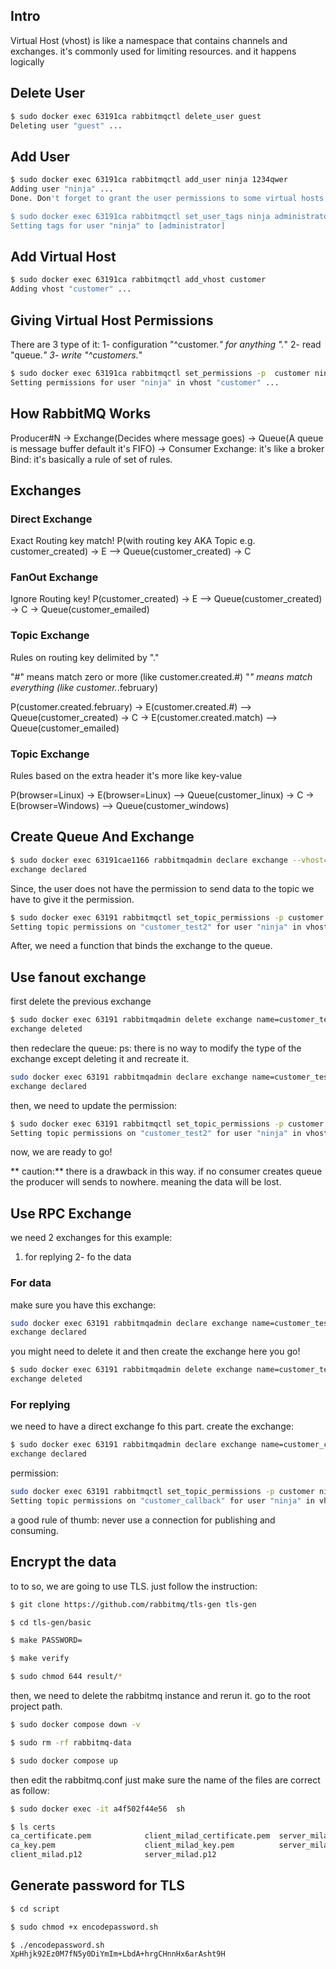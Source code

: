 
## Intro
Virtual Host (vhost) is like a namespace that contains channels and exchanges. 
it's commonly used for limiting resources. and it happens logically

## Delete User
```bash
$ sudo docker exec 63191ca rabbitmqctl delete_user guest
Deleting user "guest" ...
```

## Add User
```bash
$ sudo docker exec 63191ca rabbitmqctl add_user ninja 1234qwer
Adding user "ninja" ...
Done. Don't forget to grant the user permissions to some virtual hosts! See 'rabbitmqctl help set_permissions' to learn more.

$ sudo docker exec 63191ca rabbitmqctl set_user_tags ninja administrator
Setting tags for user "ninja" to [administrator] 
```

## Add Virtual Host
```bash
$ sudo docker exec 63191ca rabbitmqctl add_vhost customer
Adding vhost "customer" ...

```

## Giving Virtual Host Permissions  
There are 3 type of it:
1- configuration  "^customer.*"  for anything ".*"
2- read     "queue.*"
3- write    "^customers.*"

```bash
$ sudo docker exec 63191ca rabbitmqctl set_permissions -p  customer ninja  ".*" ".*" ".*"
Setting permissions for user "ninja" in vhost "customer" ...
```

## How RabbitMQ Works
Producer#N -> Exchange(Decides where message goes) -> Queue(A queue is message buffer default it's FIFO) -> Consumer
Exchange: it's like a broker
Bind: it's basically a rule of set of rules.

## Exchanges
### Direct Exchange
Exact Routing key match!
P(with routing key AKA Topic e.g. customer_created) -> E --> Queue(customer_created) -> C 

### FanOut Exchange
Ignore Routing key!
P(customer_created) -> E --> Queue(customer_created) -> C 
                        \-> Queue(customer_emailed)

### Topic Exchange
Rules on routing key delimited by "."

"#" means match zero or more (like customer.created.#)
"*" means match everything (like customer.*.february)

P(customer.created.february) -> E(customer.created.#) --> Queue(customer_created) -> C 
                            \-> E(customer.created.match) --> Queue(customer_emailed)

### Topic Exchange
Rules based on the extra header it's more like key-value

P(browser=Linux) -> E(browser=Linux) --> Queue(customer_linux) -> C 
                    \-> E(browser=Windows) --> Queue(customer_windows)

## Create Queue And Exchange
``` bash
$ sudo docker exec 63191cae1166 rabbitmqadmin declare exchange --vhost=customer name=customer_test2 type=topic -u ninja -p 1234qwer durable=true
exchange declared
```

Since, the user does not have the permission to send data to the  topic we have to give it the permission.

```bash
$ sudo docker exec 63191 rabbitmqctl set_topic_permissions -p customer ninja customer_test2  "^customer.*" "^customer.*" 
Setting topic permissions on "customer_test2" for user "ninja" in vhost "customer" ...

```
After, we need a function that binds the exchange to the queue.

## Use fanout exchange
first delete the previous exchange 
```bash
$ sudo docker exec 63191 rabbitmqadmin delete exchange name=customer_test2 --vhost=customer -u ninja -p 1234qwer
exchange deleted
```
then redeclare the queue:
ps: there is no way to modify the type of the exchange except deleting it and recreate it.
```bash
sudo docker exec 63191 rabbitmqadmin declare exchange name=customer_test2 --vhost=customer type=fanout durable=true -u ninja -p 1234qwer
exchange declared
``` 
then, we need to update the permission:
```bash
$ sudo docker exec 63191 rabbitmqctl set_topic_permissions -p customer ninja customer_test2 ".*" ".*" 
Setting topic permissions on "customer_test2" for user "ninja" in vhost "customer" ...
```
now, we are ready to go!

** caution:**
there is a drawback in this way. if no consumer creates queue the producer will sends to nowhere. meaning the data will be lost.

## Use RPC Exchange
we need 2 exchanges for this example:
1. for replying
2- fo the data

### For data
make sure you have this exchange:
```bash
sudo docker exec 63191 rabbitmqadmin declare exchange name=customer_test2 --vhost=customer type=fanout durable=true -u ninja -p 1234qwer
exchange declared
``` 
you might need to delete it and then create the exchange here you go!
```bash
$ sudo docker exec 63191 rabbitmqadmin delete exchange name=customer_test2 --vhost=customer -u ninja -p 1234qwer                          
exchange deleted 
```
### For replying
we need to have a direct exchange fo this part.
create the exchange:
```bash 
$ sudo docker exec 63191 rabbitmqadmin declare exchange name=customer_callback type=direct --vhost=customer durable=true -u ninja -p 1234qwer 
exchange declared
```

permission:
```bash
sudo docker exec 63191 rabbitmqctl set_topic_permissions -p customer ninja customer_callback ".*" ".*"
Setting topic permissions on "customer_callback" for user "ninja" in vhost "customer" ...

```

a good rule of thumb:
never use a connection for publishing and consuming.

## Encrypt the data
to to so, we are going to use TLS.
just follow the instruction:
```bash
$ git clone https://github.com/rabbitmq/tls-gen tls-gen

$ cd tls-gen/basic

$ make PASSWORD=

$ make verify

$ sudo chmod 644 result/*
```
then, we need to delete the rabbitmq instance and rerun it.
go to the root project path.
```bash
$ sudo docker compose down -v

$ sudo rm -rf rabbitmq-data

$ sudo docker compose up
```

then edit the rabbitmq.conf
just make sure the name of the files are correct as follow:
```bash
$ sudo docker exec -it a4f502f44e56  sh

$ ls certs
ca_certificate.pem            client_milad_certificate.pem  server_milad_certificate.pem
ca_key.pem                    client_milad_key.pem          server_milad_key.pem
client_milad.p12              server_milad.p12

```

## Generate password for TLS

```bash
$ cd script

$ sudo chmod +x encodepassword.sh

$ ./encodepassword.sh 
XpHhjk92Ez0M7fN5y0DiYmIm+LbdA+hrgCHnnHx6arAsht9H
```